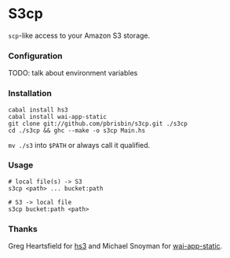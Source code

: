 # S3cp

`scp`-like access to your Amazon S3 storage.

### Configuration

TODO: talk about environment variables

### Installation

~~~ 
cabal install hs3
cabal install wai-app-static
git clone git://github.com/pbrisbin/s3cp.git ./s3cp
cd ./s3cp && ghc --make -o s3cp Main.hs
~~~

`mv ./s3` into `$PATH` or always call it qualified.

### Usage

~~~ 
# local file(s) -> S3
s3cp <path> ... bucket:path

# S3 -> local file
s3cp bucket:path <path>
~~~

### Thanks

Greg Heartsfield for [hs3][] and Michael Snoyman for [wai-app-static][].

[hs3]:            http://hackage.haskell.org/package/hs3
[wai-app-static]: http://hackage.haskell.org/package/wai-app-static
